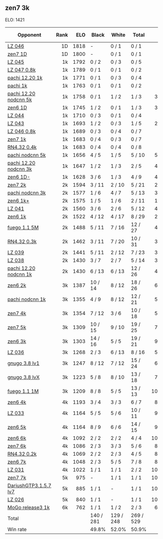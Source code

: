 ## zen7 3k ##

ELO: 1421

Opponent | Rank | ELO | Black | White | Total | Win rate
---------|-----:|----:|-------|-------|-------|-------:
[LZ 046](LZ%20046.md) | 1D | 1818 | - | 0 / 1 | 0 / 1 | 0.0%
[zen7 1D](zen7%201D.md) | 1D | 1800 | - | 0 / 1 | 0 / 1 | 0.0%
[LZ 045](LZ%20045.md) | 1k | 1792 | 0 / 2 | 0 / 3 | 0 / 5 | 0.0%
[LZ 047 0.8k](LZ%20047%200.8k.md) | 1k | 1789 | 0 / 1 | 0 / 1 | 0 / 2 | 0.0%
[pachi 12.20 1k](pachi%2012.20%201k.md) | 1k | 1771 | 0 / 1 | 0 / 3 | 0 / 4 | 0.0%
[pachi 1k](pachi%201k.md) | 1k | 1763 | 0 / 1 | 0 / 1 | 0 / 2 | 0.0%
[pachi 12.20 nodcnn 5k](pachi%2012.20%20nodcnn%205k.md) | 1k | 1758 | 0 / 1 | 1 / 2 | 1 / 3 | 33.3%
[zen6 1D](zen6%201D.md) | 1k | 1745 | 1 / 2 | 0 / 1 | 1 / 3 | 33.3%
[LZ 044](LZ%20044.md) | 1k | 1710 | 0 / 3 | 0 / 1 | 0 / 4 | 0.0%
[LZ 043](LZ%20043.md) | 1k | 1693 | 1 / 2 | 0 / 3 | 1 / 5 | 20.0%
[LZ 046 0.8k](LZ%20046%200.8k.md) | 1k | 1689 | 0 / 3 | 0 / 4 | 0 / 7 | 0.0%
[zen7 1k](zen7%201k.md) | 1k | 1683 | 0 / 4 | 0 / 3 | 0 / 7 | 0.0%
[RN4.32 0.4k](RN4.32%200.4k.md) | 1k | 1683 | 0 / 4 | 0 / 4 | 0 / 8 | 0.0%
[pachi nodcnn 5k](pachi%20nodcnn%205k.md) | 1k | 1656 | 4 / 5 | 1 / 5 | 5 / 10 | 50.0%
[pachi 12.20 nodcnn 3k](pachi%2012.20%20nodcnn%203k.md) | 1k | 1647 | 1 / 2 | 1 / 3 | 2 / 5 | 40.0%
[zen6 1D-](zen6%201D-.md) | 1k | 1628 | 3 / 6 | 1 / 3 | 4 / 9 | 44.4%
[zen7 2k](zen7%202k.md) | 2k | 1594 | 3 / 11 | 2 / 10 | 5 / 21 | 23.8%
[pachi nodcnn 3k](pachi%20nodcnn%203k.md) | 2k | 1577 | 1 / 6 | 4 / 7 | 5 / 13 | 38.5%
[zen6 1k+](zen6%201k+.md) | 2k | 1575 | 1 / 5 | 1 / 6 | 2 / 11 | 18.2%
[LZ 041](LZ%20041.md) | 2k | 1560 | 3 / 6 | 2 / 6 | 5 / 12 | 41.7%
[zen6 1k](zen6%201k.md) | 2k | 1522 | 4 / 12 | 4 / 17 | 8 / 29 | 27.6%
[fuego 1.1 5M](fuego%201.1%205M.md) | 2k | 1488 | 5 / 11 | 7 / 16 | 12 / 27 | 44.4%
[RN4.32 0.3k](RN4.32%200.3k.md) | 2k | 1462 | 3 / 11 | 7 / 20 | 10 / 31 | 32.3%
[LZ 039](LZ%20039.md) | 2k | 1441 | 5 / 11 | 2 / 12 | 7 / 23 | 30.4%
[LZ 038](LZ%20038.md) | 2k | 1430 | 3 / 7 | 2 / 7 | 5 / 14 | 35.7%
[pachi 12.20 nodcnn 1k](pachi%2012.20%20nodcnn%201k.md) | 2k | 1430 | 6 / 13 | 6 / 13 | 12 / 26 | 46.2%
[zen6 2k](zen6%202k.md) | 3k | 1387 | 10 / 14 | 8 / 12 | 18 / 26 | 69.2%
[pachi nodcnn 1k](pachi%20nodcnn%201k.md) | 3k | 1355 | 4 / 9 | 8 / 12 | 12 / 21 | 57.1%
[zen7 4k](zen7%204k.md) | 3k | 1354 | 7 / 12 | 3 / 6 | 10 / 18 | 55.6%
[zen7 5k](zen7%205k.md) | 3k | 1309 | 10 / 15 | 9 / 10 | 19 / 25 | 76.0%
[zen6 3k](zen6%203k.md) | 3k | 1303 | 14 / 16 | 5 / 5 | 19 / 21 | 90.5%
[LZ 036](LZ%20036.md) | 3k | 1268 | 2 / 3 | 6 / 13 | 8 / 16 | 50.0%
[gnugo 3.8 lv1](gnugo%203.8%20lv1.md) | 3k | 1247 | 8 / 12 | 7 / 12 | 15 / 24 | 62.5%
[gnugo 3.8 lvX](gnugo%203.8%20lvX.md) | 3k | 1223 | 5 / 8 | 8 / 10 | 13 / 18 | 72.2%
[fuego 1.1 1M](fuego%201.1%201M.md) | 3k | 1209 | 8 / 8 | 5 / 5 | 13 / 13 | 100.0%
[zen6 4k](zen6%204k.md) | 4k | 1193 | 3 / 4 | 3 / 3 | 6 / 7 | 85.7%
[LZ 033](LZ%20033.md) | 4k | 1164 | 5 / 5 | 5 / 6 | 10 / 11 | 90.9%
[zen6 5k](zen6%205k.md) | 4k | 1164 | 8 / 9 | 6 / 6 | 14 / 15 | 93.3%
[zen6 6k](zen6%206k.md) | 4k | 1092 | 2 / 2 | 2 / 2 | 4 / 4 | 100.0%
[zen7 6k](zen7%206k.md) | 4k | 1086 | 2 / 3 | 3 / 3 | 5 / 6 | 83.3%
[RN4.32 0.2k](RN4.32%200.2k.md) | 4k | 1069 | 2 / 2 | 2 / 3 | 4 / 5 | 80.0%
[zen6 7k](zen6%207k.md) | 4k | 1048 | 2 / 3 | 5 / 5 | 7 / 8 | 87.5%
[LZ 031](LZ%20031.md) | 4k | 1022 | 1 / 1 | 1 / 1 | 2 / 2 | 100.0%
[zen7 7k](zen7%207k.md) | 5k | 975 | - | 1 / 1 | 1 / 1 | 100.0%
[DariushGTP3.1.5.7 lv7](DariushGTP3.1.5.7%20lv7.md) | 5k | 885 | 1 / 1 | - | 1 / 1 | 100.0%
[LZ 026](LZ%20026.md) | 5k | 840 | 1 / 1 | - | 1 / 1 | 100.0%
[MoGo release3 1k](MoGo%20release3%201k.md) | 6k | 762 | 1 / 1 | 1 / 2 | 2 / 3 | 66.7%
Total | | | 140 / 281 | 129 / 248 | 269 / 529 | 
Win rate| | | 49.8% | 52.0% | 50.9% | 
